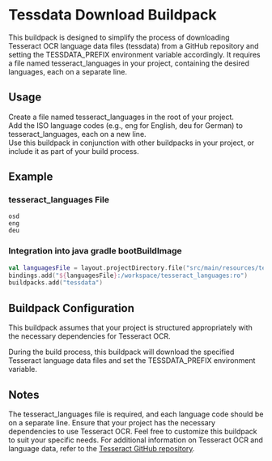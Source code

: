 # Tessdata Download Buildpack

This buildpack is designed to simplify the process of downloading Tesseract OCR language data files (tessdata) from a GitHub repository and setting the TESSDATA_PREFIX environment
variable accordingly. It requires a file named tesseract_languages in your project, containing the desired languages, each on a separate line.

## Usage

Create a file named tesseract_languages in the root of your project.  
Add the ISO language codes (e.g., eng for English, deu for German) to tesseract_languages, each on a new line.  
Use this buildpack in conjunction with other buildpacks in your project, or include it as part of your build process.

## Example

### tesseract_languages File

```
osd
eng
deu
```

### Integration into java gradle bootBuildImage

```kotlin
val languagesFile = layout.projectDirectory.file("src/main/resources/tesseract_languages").toString()
bindings.add("${languagesFile}:/workspace/tesseract_languages:ro")
buildpacks.add("tessdata")
```

## Buildpack Configuration

This buildpack assumes that your project is structured appropriately with the necessary dependencies for Tesseract OCR.

During the build process, this buildpack will download the specified Tesseract language data files and set the TESSDATA_PREFIX environment variable.

## Notes

The tesseract_languages file is required, and each language code should be on a separate line.
Ensure that your project has the necessary dependencies to use Tesseract OCR.
Feel free to customize this buildpack to suit your specific needs. For additional information on Tesseract OCR and language data, refer to
the [Tesseract GitHub repository](https://github.com/tesseract-ocr/tesseract).